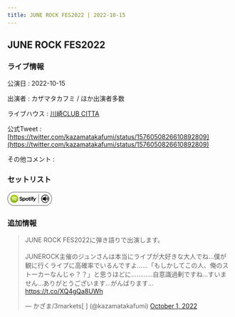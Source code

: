 ```yaml
---
title: JUNE ROCK FES2022 | 2022-10-15
---
```

## JUNE ROCK FES2022

### ライブ情報

公演日
:    2022-10-15

出演者
:    カザマタカフミ / ほか出演者多数

ライブハウス
:    [川崎CLUB CITTA](livehouse045.html)

公式Tweet
:    [https://twitter.com/kazamatakafumi/status/1576050826610892809](https://twitter.com/kazamatakafumi/status/1576050826610892809)

その他コメント
:    

### セットリスト


[![play with spotify](images/spotify-icon.png)](https://open.spotify.com/playlist/0erm9MdEF9GE6RSEP4s4d0)





### 追加情報



<blockquote class="twitter-tweet"><p lang="ja" dir="ltr">JUNE ROCK FES2022に弾き語りで出演します。<br><br>JUNEROCK主催のジュンさんは本当にライブが大好きな大人でね…僕が観に行くライブに高確率でいるんですよ……「もしかしてこの人、俺のストーカーなんじゃ？？」と思うほどに…………自意識過剰ですね…すいません…ありがとうございます…がんばります… <a href="https://t.co/XQ4gQa8UWh">https://t.co/XQ4gQa8UWh</a></p>&mdash; かざま/3markets[ ] (@kazamatakafumi) <a href="https://twitter.com/kazamatakafumi/status/1576050826610892809?ref_src=twsrc%5Etfw">October 1, 2022</a></blockquote>
<script async src="https://platform.twitter.com/widgets.js" charset="utf-8"></script>


